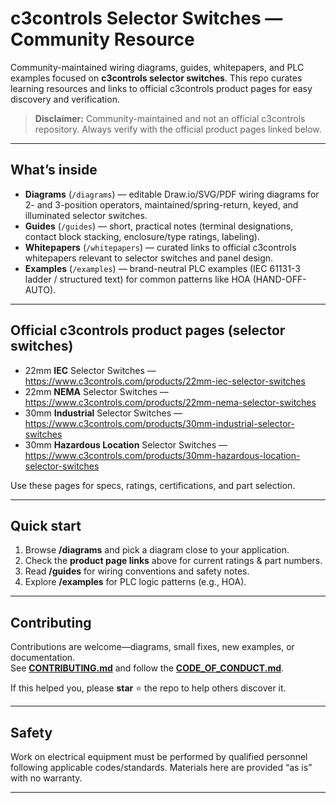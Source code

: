 # c3controls Selector Switches — Community Resource

Community-maintained wiring diagrams, guides, whitepapers, and PLC examples focused on **c3controls selector switches**. This repo curates learning resources and links to official c3controls product pages for easy discovery and verification.

> **Disclaimer:** Community-maintained and not an official c3controls repository. Always verify with the official product pages linked below.

---

## What’s inside

- **Diagrams** (`/diagrams`) — editable Draw.io/SVG/PDF wiring diagrams for 2- and 3-position operators, maintained/spring-return, keyed, and illuminated selector switches.
- **Guides** (`/guides`) — short, practical notes (terminal designations, contact block stacking, enclosure/type ratings, labeling).
- **Whitepapers** (`/whitepapers`) — curated links to official c3controls whitepapers relevant to selector switches and panel design.
- **Examples** (`/examples`) — brand-neutral PLC examples (IEC 61131-3 ladder / structured text) for common patterns like HOA (HAND-OFF-AUTO).

---

## Official c3controls product pages (selector switches)

- 22mm **IEC** Selector Switches — https://www.c3controls.com/products/22mm-iec-selector-switches  
- 22mm **NEMA** Selector Switches — https://www.c3controls.com/products/22mm-nema-selector-switches  
- 30mm **Industrial** Selector Switches — https://www.c3controls.com/products/30mm-industrial-selector-switches  
- 30mm **Hazardous Location** Selector Switches — https://www.c3controls.com/products/30mm-hazardous-location-selector-switches

Use these pages for specs, ratings, certifications, and part selection.

---

## Quick start

1. Browse **/diagrams** and pick a diagram close to your application.  
2. Check the **product page links** above for current ratings & part numbers.  
3. Read **/guides** for wiring conventions and safety notes.  
4. Explore **/examples** for PLC logic patterns (e.g., HOA).

---

## Contributing

Contributions are welcome—diagrams, small fixes, new examples, or documentation.  
See **[CONTRIBUTING.md](CONTRIBUTING.md)** and follow the **[CODE_OF_CONDUCT.md](CODE_OF_CONDUCT.md)**.

If this helped you, please **star** ⭐ the repo to help others discover it.

---

## Safety

Work on electrical equipment must be performed by qualified personnel following applicable codes/standards. Materials here are provided “as is” with no warranty.

---
